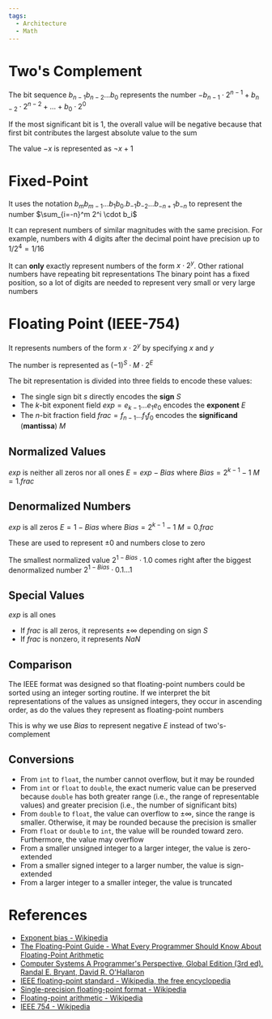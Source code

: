 ```yaml
---
tags:
  - Architecture
  - Math
---
```


# Two's Complement

The bit sequence $b_{n-1}b_{n-2}\ldots b_0$ represents the number $-b_{n-1} \cdot 2^{n-1} + b_{n-2} \cdot 2^{n-2} + \ldots + b_0 \cdot 2^0$

If the most significant bit is 1, the overall value will be negative because that first bit contributes the largest absolute value to the sum

The value $-x$ is represented as $\neg x + 1$

# Fixed-Point

It uses the notation $b_mb_{m-1}\ldots b_1b_0.b_{-1}b_{-2}\ldots b_{-n+1}b_{-n}$ to represent the number $\sum_{i=-n}^m 2^i \cdot b_i$

It can represent numbers of similar magnitudes with the same precision. For example, numbers with 4 digits after the decimal point have precision up to $1/2^4 = 1/16$

It can **only** exactly represent numbers of the form $x \cdot 2^y$. Other rational numbers have repeating bit representations
The binary point has a fixed position, so a lot of digits are needed to represent very small or very large numbers

# Floating Point (IEEE-754)

It represents numbers of the form $x \cdot 2^y$ by specifying $x$ and $y$

The number is represented as $(-1)^S \cdot M \cdot 2^E$

The bit representation is divided into three fields to encode these values:

- The single sign bit $s$ directly encodes the **sign** $S$
- The $k$-bit exponent field $exp=e_{k-1}\ldots e_1e_0$ encodes the **exponent** $E$
- The $n$-bit fraction field $frac=f_{n-1}\ldots f_1f_0$ encodes the **significand** (**mantissa**) $M$

## Normalized Values

$exp$ is neither all zeros nor all ones
$E = exp - Bias$ where $Bias=2^{k-1}-1$
$M = 1.frac$

## Denormalized Numbers

$exp$ is all zeros
$E = 1 - Bias$ where $Bias=2^{k-1}-1$
$M = 0.frac$

These are used to represent $\pm 0$ and numbers close to zero

The smallest normalized value $2^{1-Bias} \cdot 1.0$ comes right after the biggest denormalized number $2^{1-Bias} \cdot 0.1\ldots 1$

## Special Values

$exp$ is all ones

- If $frac$ is all zeros, it represents $\pm\infty$ depending on sign $S$
- If $frac$ is nonzero, it represents $NaN$

## Comparison

The IEEE format was designed so that floating-point numbers could be sorted using an integer sorting routine. If we interpret the bit representations of the values as unsigned integers, they occur in ascending order, as do the values they represent as floating-point numbers

This is why we use $Bias$ to represent negative $E$ instead of two's-complement

## Conversions

- From `int` to `float`, the number cannot overflow, but it may be rounded
- From `int` or `float` to `double`, the exact numeric value can be preserved because `double` has both greater range (i.e., the range of representable values) and greater precision (i.e., the number of significant bits)
- From `double` to `float`, the value can overflow to $\pm\infty$, since the range is smaller. Otherwise, it may be rounded because the precision is smaller
- From `float` or `double` to `int`, the value will be rounded toward zero. Furthermore, the value may overflow
- From a smaller unsigned integer to a larger integer, the value is zero-extended
- From a smaller signed integer to a larger number, the value is sign-extended
- From a larger integer to a smaller integer, the value is truncated

# References

- [Exponent bias - Wikipedia](https://en.wikipedia.org/wiki/Exponent_bias)
- [The Floating-Point Guide - What Every Programmer Should Know About Floating-Point Arithmetic](https://floating-point-gui.de)
- [Computer Systems A Programmer's Perspective, Global Edition (3rd ed). Randal E. Bryant, David R. O'Hallaron](References.md#Computer%20Systems%20A%20Programmer's%20Perspective,%20Global%20Edition%20(3rd%20ed).%20Randal%20E.%20Bryant,%20David%20R.%20O'Hallaron)
- [IEEE floating-point standard - Wikipedia, the free encyclopedia](http://www.kramirez.net/Discretas/Material/Internet/IEEE_754.htm)
- [Single-precision floating-point format - Wikipedia](https://en.wikipedia.org/wiki/Single-precision_floating-point_format)
- [Floating-point arithmetic - Wikipedia](https://en.wikipedia.org/wiki/Floating-point_arithmetic)
- [IEEE 754 - Wikipedia](https://en.wikipedia.org/wiki/IEEE_754)
